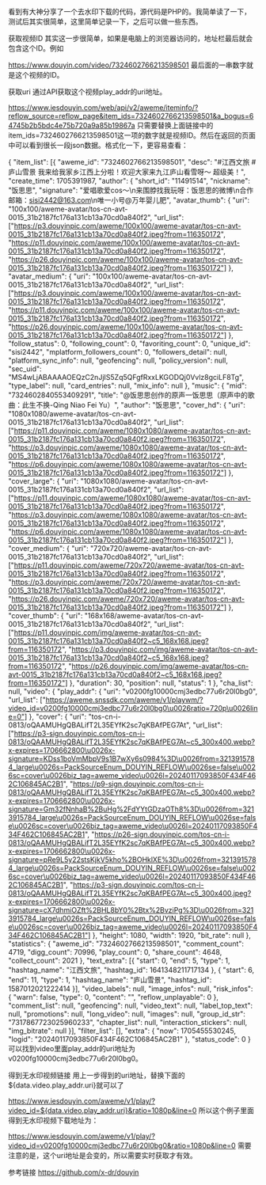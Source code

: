 看到有大神分享了一个去水印下载的代码，源代码是PHP的。我简单读了一下，测试后其实很简单，这里简单记录一下，之后可以做一些东西。

获取视频ID
其实这一步很简单，如果是电脑上的浏览器访问的，地址栏最后就会包含这个ID。例如

https://www.douyin.com/video/7324602766213598501
最后面的一串数字就是这个视频的ID。

获取uri
通过API获取这个视频play_addr的uri地址。

https://www.iesdouyin.com/web/api/v2/aweme/iteminfo/?reflow_source=reflow_page&item_ids=7324602766213598501&a_bogus=64745b2b5bdc4e75b720a9a85b19867a
只需要替换上面链接中的item_ids=7324602766213598501这一项的数字就是视频ID。然后在返回的页面中可以看到很长一段json数据。格式化一下，更容易查看：

{
	"item_list": [{
		"aweme_id": "7324602766213598501",
		"desc": "#江西文旅 #庐山雪景  我来给我家乡江西上分啦！欢迎大家来九江庐山看雪呀～ 超级美！",
		"create_time": 1705391987,
		"author": {
			"short_id": "11491514",
			"nickname": "饭思思",
			"signature": "爱唱歌爱cos～\n来围脖找我玩呀：饭思思的微博\n合作邮箱：sisi2442@163.com\n唯一小号@万年婴儿肥",
			"avatar_thumb": {
				"uri": "100x100/aweme-avatar/tos-cn-avt-0015_31b2187fc176a131cb13a70cd0a840f2",
				"url_list": ["https://p3.douyinpic.com/aweme/100x100/aweme-avatar/tos-cn-avt-0015_31b2187fc176a131cb13a70cd0a840f2.jpeg?from=116350172", "https://p11.douyinpic.com/aweme/100x100/aweme-avatar/tos-cn-avt-0015_31b2187fc176a131cb13a70cd0a840f2.jpeg?from=116350172", "https://p26.douyinpic.com/aweme/100x100/aweme-avatar/tos-cn-avt-0015_31b2187fc176a131cb13a70cd0a840f2.jpeg?from=116350172"]
			},
			"avatar_medium": {
				"uri": "100x100/aweme-avatar/tos-cn-avt-0015_31b2187fc176a131cb13a70cd0a840f2",
				"url_list": ["https://p3.douyinpic.com/aweme/100x100/aweme-avatar/tos-cn-avt-0015_31b2187fc176a131cb13a70cd0a840f2.jpeg?from=116350172", "https://p11.douyinpic.com/aweme/100x100/aweme-avatar/tos-cn-avt-0015_31b2187fc176a131cb13a70cd0a840f2.jpeg?from=116350172", "https://p26.douyinpic.com/aweme/100x100/aweme-avatar/tos-cn-avt-0015_31b2187fc176a131cb13a70cd0a840f2.jpeg?from=116350172"]
			},
			"follow_status": 0,
			"following_count": 0,
			"favoriting_count": 0,
			"unique_id": "sisi2442",
			"mplatform_followers_count": 0,
			"followers_detail": null,
			"platform_sync_info": null,
			"geofencing": null,
			"policy_version": null,
			"sec_uid": "MS4wLjABAAAAOEQzC2nJjIS5Zq5QFgfRxxLKGODQj0Vvlz8gciLF8Tg",
			"type_label": null,
			"card_entries": null,
			"mix_info": null
		},
		"music": {
			"mid": "7324602840553409291",
			"title": "@饭思思创作的原声一饭思思（原声中的歌曲：此生不换-Qing Niao Fei Yu）",
			"author": "饭思思",
			"cover_hd": {
				"uri": "1080x1080/aweme-avatar/tos-cn-avt-0015_31b2187fc176a131cb13a70cd0a840f2",
				"url_list": ["https://p11.douyinpic.com/aweme/1080x1080/aweme-avatar/tos-cn-avt-0015_31b2187fc176a131cb13a70cd0a840f2.jpeg?from=116350172", "https://p3.douyinpic.com/aweme/1080x1080/aweme-avatar/tos-cn-avt-0015_31b2187fc176a131cb13a70cd0a840f2.jpeg?from=116350172", "https://p6.douyinpic.com/aweme/1080x1080/aweme-avatar/tos-cn-avt-0015_31b2187fc176a131cb13a70cd0a840f2.jpeg?from=116350172"]
			},
			"cover_large": {
				"uri": "1080x1080/aweme-avatar/tos-cn-avt-0015_31b2187fc176a131cb13a70cd0a840f2",
				"url_list": ["https://p11.douyinpic.com/aweme/1080x1080/aweme-avatar/tos-cn-avt-0015_31b2187fc176a131cb13a70cd0a840f2.jpeg?from=116350172", "https://p3.douyinpic.com/aweme/1080x1080/aweme-avatar/tos-cn-avt-0015_31b2187fc176a131cb13a70cd0a840f2.jpeg?from=116350172", "https://p6.douyinpic.com/aweme/1080x1080/aweme-avatar/tos-cn-avt-0015_31b2187fc176a131cb13a70cd0a840f2.jpeg?from=116350172"]
			},
			"cover_medium": {
				"uri": "720x720/aweme-avatar/tos-cn-avt-0015_31b2187fc176a131cb13a70cd0a840f2",
				"url_list": ["https://p11.douyinpic.com/aweme/720x720/aweme-avatar/tos-cn-avt-0015_31b2187fc176a131cb13a70cd0a840f2.jpeg?from=116350172", "https://p3.douyinpic.com/aweme/720x720/aweme-avatar/tos-cn-avt-0015_31b2187fc176a131cb13a70cd0a840f2.jpeg?from=116350172", "https://p26.douyinpic.com/aweme/720x720/aweme-avatar/tos-cn-avt-0015_31b2187fc176a131cb13a70cd0a840f2.jpeg?from=116350172"]
			},
			"cover_thumb": {
				"uri": "168x168/aweme-avatar/tos-cn-avt-0015_31b2187fc176a131cb13a70cd0a840f2",
				"url_list": ["https://p11.douyinpic.com/img/aweme-avatar/tos-cn-avt-0015_31b2187fc176a131cb13a70cd0a840f2~c5_168x168.jpeg?from=116350172", "https://p3.douyinpic.com/img/aweme-avatar/tos-cn-avt-0015_31b2187fc176a131cb13a70cd0a840f2~c5_168x168.jpeg?from=116350172", "https://p26.douyinpic.com/img/aweme-avatar/tos-cn-avt-0015_31b2187fc176a131cb13a70cd0a840f2~c5_168x168.jpeg?from=116350172"]
			},
			"duration": 30,
			"position": null,
			"status": 1
		},
		"cha_list": null,
		"video": {
			"play_addr": {
				"uri": "v0200fg10000cmj3edbc77u6r20l0bg0",
				"url_list": ["https://aweme.snssdk.com/aweme/v1/playwm/?video_id=v0200fg10000cmj3edbc77u6r20l0bg0\u0026ratio=720p\u0026line=0"]
			},
			"cover": {
				"uri": "tos-cn-i-0813/oQAAMUHgQBALifT2L35EYfK2sc7qKBAfPEG7At",
				"url_list": ["https://p3-sign.douyinpic.com/tos-cn-i-0813/oQAAMUHgQBALifT2L35EYfK2sc7qKBAfPEG7At~c5_300x400.webp?x-expires=1706662800\u0026x-signature=KDss1boVmMbpV9s1B7wXy6s0984%3D\u0026from=3213915784_large\u0026s=PackSourceEnum_DOUYIN_REFLOW\u0026se=false\u0026sc=cover\u0026biz_tag=aweme_video\u0026l=20240117093850F434F462C106845AC2B1", "https://p9-sign.douyinpic.com/tos-cn-i-0813/oQAAMUHgQBALifT2L35EYfK2sc7qKBAfPEG7At~c5_300x400.webp?x-expires=1706662800\u0026x-signature=Gm32fNnhaB%2BuHg%2FdYYtGDzaOTh8%3D\u0026from=3213915784_large\u0026s=PackSourceEnum_DOUYIN_REFLOW\u0026se=false\u0026sc=cover\u0026biz_tag=aweme_video\u0026l=20240117093850F434F462C106845AC2B1", "https://p26-sign.douyinpic.com/tos-cn-i-0813/oQAAMUHgQBALifT2L35EYfK2sc7qKBAfPEG7At~c5_300x400.webp?x-expires=1706662800\u0026x-signature=pRe9L5y22stsKjkV5kho%2BOHklXE%3D\u0026from=3213915784_large\u0026s=PackSourceEnum_DOUYIN_REFLOW\u0026se=false\u0026sc=cover\u0026biz_tag=aweme_video\u0026l=20240117093850F434F462C106845AC2B1", "https://p3-sign.douyinpic.com/tos-cn-i-0813/oQAAMUHgQBALifT2L35EYfK2sc7qKBAfPEG7At~c5_300x400.jpeg?x-expires=1706662800\u0026x-signature=cX7dhmiOZft%2BHL8bY0%2Btx%2BvziPg%3D\u0026from=3213915784_large\u0026s=PackSourceEnum_DOUYIN_REFLOW\u0026se=false\u0026sc=cover\u0026biz_tag=aweme_video\u0026l=20240117093850F434F462C106845AC2B1"]
			},
			"height": 1080,
			"width": 1920,
			"bit_rate": null
		},
		"statistics": {
			"aweme_id": "7324602766213598501",
			"comment_count": 4719,
			"digg_count": 70996,
			"play_count": 0,
			"share_count": 4648,
			"collect_count": 2021
		},
		"text_extra": [{
			"start": 0,
			"end": 5,
			"type": 1,
			"hashtag_name": "江西文旅",
			"hashtag_id": 1641348211717134
		}, {
			"start": 6,
			"end": 11,
			"type": 1,
			"hashtag_name": "庐山雪景",
			"hashtag_id": 1587012021222414
		}],
		"video_labels": null,
		"image_infos": null,
		"risk_infos": {
			"warn": false,
			"type": 0,
			"content": "",
			"reflow_unplayable": 0
		},
		"comment_list": null,
		"geofencing": null,
		"video_text": null,
		"label_top_text": null,
		"promotions": null,
		"long_video": null,
		"images": null,
		"group_id_str": "7317867723025960233",
		"chapter_list": null,
		"interaction_stickers": null,
		"img_bitrate": null
	}],
	"filter_list": [],
	"extra": {
		"now": 1705455530245,
		"logid": "20240117093850F434F462C106845AC2B1"
	},
	"status_code": 0
}
可以找到video里面play_addr的uri地址为v0200fg10000cmj3edbc77u6r20l0bg0。

得到无水印视频链接
用上一步得到的uri地址，替换下面的${data.video.play_addr.uri}就可以了

https://www.iesdouyin.com/aweme/v1/play/?video_id=${data.video.play_addr.uri}&ratio=1080p&line=0
所以这个例子里面得到无水印视频下载地址为：

https://www.iesdouyin.com/aweme/v1/play/?video_id=v0200fg10000cmj3edbc77u6r20l0bg0&ratio=1080p&line=0
需要注意的是，这个uri地址是会变的，所以需要实时获取才有效。

参考链接
https://github.com/x-dr/douyin